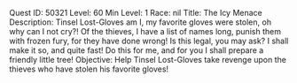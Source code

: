 Quest ID: 50321
Level: 60
Min Level: 1
Race: nil
Title: The Icy Menace
Description: Tinsel Lost-Gloves am I, my favorite gloves were stolen, oh why can I not cry?! Of the thieves, I have a list of names long, punish them with frozen fury, for they have done wrong! Is this legal, you may ask? I shall make it so, and quite fast! Do this for me, and for you I shall prepare a friendly little tree!
Objective: Help Tinsel Lost-Gloves take revenge upon the thieves who have stolen his favorite gloves!
